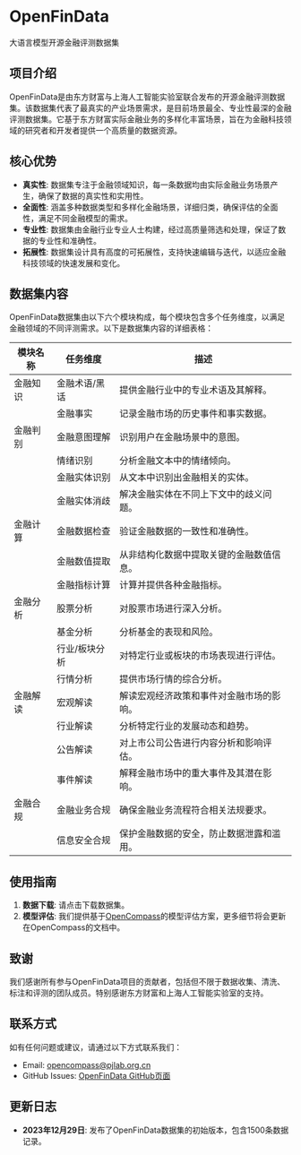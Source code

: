 # OpenFinData

大语言模型开源金融评测数据集

## 项目介绍

OpenFinData是由东方财富与上海人工智能实验室联合发布的开源金融评测数据集。该数据集代表了最真实的产业场景需求，是目前场景最全、专业性最深的金融评测数据集。它基于东方财富实际金融业务的多样化丰富场景，旨在为金融科技领域的研究者和开发者提供一个高质量的数据资源。

## 核心优势

- **真实性**: 数据集专注于金融领域知识，每一条数据均由实际金融业务场景产生，确保了数据的真实性和实用性。
- **全面性**: 涵盖多种数据类型和多样化金融场景，详细归类，确保评估的全面性，满足不同金融模型的需求。
- **专业性**: 数据集由金融行业专业人士构建，经过高质量筛选和处理，保证了数据的专业性和准确性。
- **拓展性**: 数据集设计具有高度的可拓展性，支持快速编辑与迭代，以适应金融科技领域的快速发展和变化。

## 数据集内容


OpenFinData数据集由以下六个模块构成，每个模块包含多个任务维度，以满足金融领域的不同评测需求。以下是数据集内容的详细表格：

| 模块名称       | 任务维度                         | 描述                                                         |
|----------------|--------------------------------|--------------------------------------------------------------|
| 金融知识       | 金融术语/黑话                   | 提供金融行业中的专业术语及其解释。                             |
|                | 金融事实                         | 记录金融市场的历史事件和事实数据。                               |
| 金融判别       | 金融意图理解                     | 识别用户在金融场景中的意图。                                       |
|                | 情绪识别                         | 分析金融文本中的情绪倾向。                                         |
|                | 金融实体识别                     | 从文本中识别出金融相关的实体。                                     |
|                | 金融实体消歧                     | 解决金融实体在不同上下文中的歧义问题。                               |
| 金融计算       | 金融数据检查                     | 验证金融数据的一致性和准确性。                                     |
|                | 金融数值提取                     | 从非结构化数据中提取关键的金融数值信息。                             |
|                | 金融指标计算                     | 计算并提供各种金融指标。                                         |
| 金融分析       | 股票分析                         | 对股票市场进行深入分析。                                         |
|                | 基金分析                         | 分析基金的表现和风险。                                           |
|                | 行业/板块分析                   | 对特定行业或板块的市场表现进行评估。                             |
|                | 行情分析                         | 提供市场行情的综合分析。                                       |
| 金融解读       | 宏观解读                         | 解读宏观经济政策和事件对金融市场的影响。                           |
|                | 行业解读                         | 分析特定行业的发展动态和趋势。                                   |
|                | 公告解读                         | 对上市公司公告进行内容分析和影响评估。                           |
|                | 事件解读                         | 解释金融市场中的重大事件及其潜在影响。                           |
| 金融合规       | 金融业务合规                     | 确保金融业务流程符合相关法规要求。                                 |
|                | 信息安全合规                     | 保护金融数据的安全，防止数据泄露和滥用。                           |


## 使用指南

1. **数据下载**: 请点击[]()下载数据集。
2. **模型评估**: 我们提供基于[OpenCompass](https://github.com/open-compass/opencompass)的模型评估方案，更多细节将会更新在OpenCompass的文档中。

## 致谢

我们感谢所有参与OpenFinData项目的贡献者，包括但不限于数据收集、清洗、标注和评测的团队成员。特别感谢东方财富和上海人工智能实验室的支持。

## 联系方式

如有任何问题或建议，请通过以下方式联系我们：

- Email: [opencompass@pjlab.org.cn](mailto:opencompass@pjlab.org.cn)
- GitHub Issues: [OpenFinData GitHub页面](https://github.com/open-compass/OpenFinData/issues)


## 更新日志

- **2023年12月29日**: 发布了OpenFinData数据集的初始版本，包含1500条数据记录。



